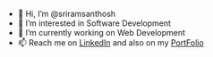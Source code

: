 - 👋 Hi, I’m @sriramsanthosh
- 👀 I’m interested in Software Development
- 🌱 I’m currently working on Web Development
- 📫 Reach me on <a href = "https://www.linkedin.com/in/sriramsanthosh/" target = "_blank">LinkedIn</a> and also on my <a href = "https://sriramsanthosh.github.io/portfolio/" target = "_blank">PortFolio</a>
<!---- 💞️ I’m looking to collaborate on --->
<!---
sriramsanthosh/sriramsanthosh is a ✨ special ✨ repository because its `README.md` (this file) appears on your GitHub profile.
You can click the Preview link to take a look at your changes.
--->
